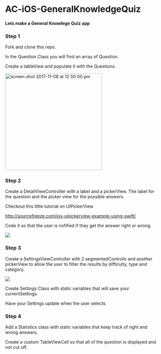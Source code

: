 # AC-iOS-GeneralKnowledgeQuiz

#### Lets make a General Knowlege Quiz app

### Step 1

Fork and clone this repo.

In the Question Class you will find an array of Question.

Create a tableView and populate it with the Questions.

<img width="312" alt="screen shot 2017-11-08 at 12 50 00 pm" src="https://user-images.githubusercontent.com/20875592/32564882-840a9744-c483-11e7-9a64-a0296710f34e.png">


### Step 2

Create a DetailViewController with a label and a pickerView. The label for the question and the picker view for the possible answers.

Checkout this little tutorial on UIPickerView

http://sourcefreeze.com/ios-uipickerview-example-using-swift/

Code it so that the user is nofified if they get the answer right or wrong.

![](https://media.giphy.com/media/d30oJYveOWlWXzAk/giphy.gif)


### Step 3

Create a SettingsViewController with 2 segmentedControlls and another pickerView to allow the user to filter the results by difficulty, type and category.

![](https://media.giphy.com/media/xUOxfaIE7OEDCScFi0/giphy.gif)

Create Settings Class with static variables that will save your currentSettings.

Have your Settings update when the user selects 


### Step 4

Add a Statistics class with static variables that keep track of right and wrong answers. 

Create a custom TableViewCell so that all of the question is displayed and not cut off.


